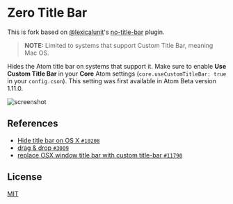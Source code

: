 # Zero Title Bar

This is fork based on [@lexicalunit](https://github.com/lexicalunit)'s [no-title-bar](https://atom.io/packages/no-title-bar) plugin.

> **NOTE:** Limited to systems that support Custom Title Bar, meaning Mac OS.

Hides the Atom title bar on systems that support it. Make sure to enable **Use Custom Title Bar** in your **Core** Atom settings (`core.useCustomTitleBar: true` in your `config.cson`). This setting was first available in Atom Beta version 1.11.0.

![screenshot](https://cl.ly/101E24402V1a/image)

## References

- [Hide title bar on OS X `#10208`](https://github.com/atom/atom/pull/10208)
- [drag & drop `#3009`](https://github.com/electron/electron/issues/3009)
- [replace OSX window title bar with custom title-bar `#11790`](https://github.com/atom/atom/pull/11790)

## License
[MIT](LICENSE.md)
